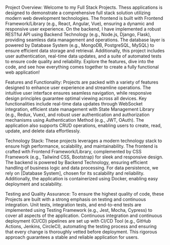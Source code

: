 Project Overview:
Welcome to my Full Stack Projects. Thess applications is designed to demonstrate a comprehensive full stack solution utilizing modern web development technologies. The frontend is built with Frontend Framework/Library (e.g., React, Angular, Vue), ensuring a dynamic and responsive user experience. On the backend, I have implemented a robust RESTful API using Backend Technology (e.g., Node.js, Django, Flask), providing seamless data management and operations. The database layer is powered by Database System (e.g., MongoDB, PostgreSQL, MySQL) to ensure efficient data storage and retrieval. Additionally, this project includes user authentication, real-time data updates, and a suite of automated tests to ensure code quality and reliability. Explore the features, dive into the code, and see how everything comes together to create a fully functional web application!


Features and Functionality:
Projects are packed with a variety of features designed to enhance user experience and streamline operations. The intuitive user interface ensures seamless navigation, while responsive design principles guarantee optimal viewing across all devices. Key functionalities include real-time data updates through WebSocket integration, efficient state management with State Management Library (e.g., Redux, Vuex), and robust user authentication and authorization mechanisms using Authentication Method (e.g., JWT, OAuth). The application also supports CRUD operations, enabling users to create, read, update, and delete data effortlessly.

Technology Stack:
These projects leverages a modern technology stack to ensure high performance, scalability, and maintainability. The frontend is crafted with Frontend Framework/Library, complemented by CSS Framework (e.g., Tailwind CSS, Bootstrap) for sleek and responsive design. The backend is powered by Backend Technology, ensuring efficient handling of business logic and data processing. For data persistence, we rely on [Database System], chosen for its scalability and reliability. Additionally, the application is containerized using Docker, enabling easy deployment and scalability.

Testing and Quality Assurance:
To ensure the highest quality of code, these Projects are built with a strong emphasis on testing and continuous integration. Unit tests, integration tests, and end-to-end tests are implemented using Testing Framework (e.g., Jest, Mocha, Cypress) to cover all aspects of the application. Continuous integration and continuous deployment (CI/CD) pipelines are set up with CI/CD Tool (e.g., GitHub Actions, Jenkins, CircleCI), automating the testing process and ensuring that every change is thoroughly vetted before deployment. This rigorous approach guarantees a stable and reliable application for users.








